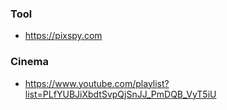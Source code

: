 ### Tool

- https://pixspy.com

### Cinema

- https://www.youtube.com/playlist?list=PLfYUBJiXbdtSvpQjSnJJ_PmDQB_VyT5iU


